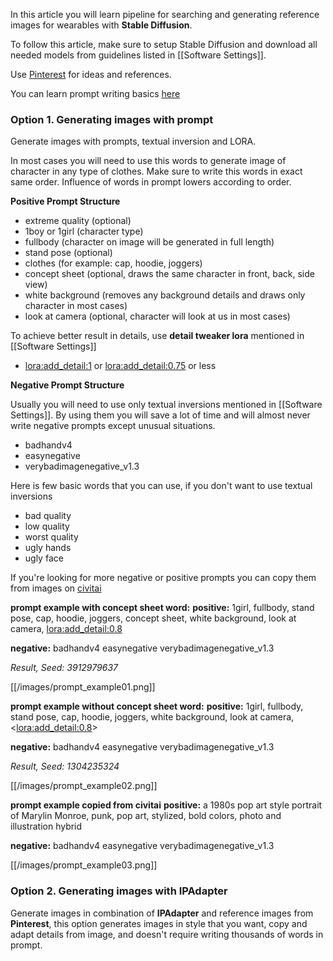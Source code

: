 In this article you will learn pipeline for searching and generating reference images for wearables with **Stable Diffusion**.

To follow this article, make sure to setup Stable Diffusion and download all needed models from guidelines listed in [[Software Settings]].

Use [Pinterest](https://pinterest.com/) for ideas and references.

You can learn prompt writing basics [here](https://education.civitai.com/civitais-prompt-crafting-guide-part-1-basics/)
### Option 1. Generating images with prompt
Generate images with prompts, textual inversion and LORA.

In most cases you will need to use this words to generate image of character in any type of clothes. Make sure to write this words in exact same order. Influence of words in prompt lowers according to order.

**Positive Prompt Structure**

- extreme quality (optional)
- 1boy or 1girl (character type)
- fullbody (character on image will be generated in full length)
- stand pose (optional)
- clothes (for example: cap, hoodie, joggers)
- concept sheet (optional, draws the same character in front, back, side view)
- white background (removes any background details and draws only character in most cases)
- look at camera (optional, character will look at us in most cases)

To achieve better result in details, use **detail tweaker lora** mentioned in [[Software Settings]]
- <lora:add_detail:1> or <lora:add_detail:0.75> or less

**Negative Prompt Structure**

Usually you will need to use only textual inversions mentioned in [[Software Settings]]. By using them you will save a lot of time and will almost never write negative prompts except unusual situations.

- badhandv4 
- easynegative 
- verybadimagenegative_v1.3

Here is few basic words that you can use, if you don't want to use textual inversions
- bad quality
- low quality
- worst quality
- ugly hands
- ugly face

If you're looking for more negative or positive prompts you can copy them from images on [civitai](https://civitai.com/images)

**prompt example with concept sheet word:** 
**positive:** 1girl, fullbody, stand pose, cap, hoodie, joggers, concept sheet, white background, look at camera, <lora:add_detail:0.8>

**negative:** badhandv4 easynegative verybadimagenegative_v1.3

*Result, Seed: 3912979637*

[[/images/prompt_example01.png]]

**prompt example without concept sheet word:** 
**positive:** 1girl, fullbody, stand pose, cap, hoodie, joggers, white background, look at camera, <<lora:add_detail:0.8>>

**negative:** badhandv4 easynegative verybadimagenegative_v1.3

*Result, Seed: 1304235324*

[[/images/prompt_example02.png]]

**prompt example copied from civitai**
**positive:** a 1980s pop art style portrait of Marylin Monroe, punk, pop art, stylized, bold colors, photo and illustration hybrid

**negative:**  badhandv4 easynegative verybadimagenegative_v1.3

[[/images/prompt_example03.png]]

### Option 2. Generating images with IPAdapter
Generate images in combination of **IPAdapter** and reference images from **Pinterest**, this option generates images in style that you want, copy and adapt details from image, and doesn't require writing thousands of words in prompt.